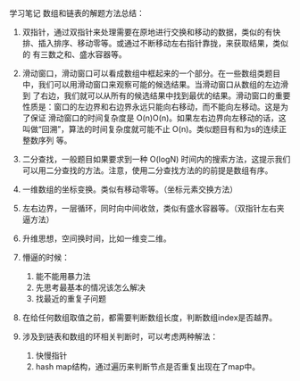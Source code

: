 学习笔记
数组和链表的解题方法总结：

1. 双指针，通过双指针来处理需要在原地进行交换和移动的数据，类似的有快排、插入排序、移动零等。或通过不断移动左右指针靠拢，来获取结果，类似的
有三数之和、盛水容器等。

2. 滑动窗口，滑动窗口可以看成数组中框起来的一个部分。在一些数组类题目中，我们可以用滑动窗口来观察可能的候选结果。当滑动窗口从数组的左边滑到
了右边，我们就可以从所有的候选结果中找到最优的结果。滑动窗口的重要性质是：窗口的左边界和右边界永远只能向右移动，而不能向左移动。这是为了保证
滑动窗口的时间复杂度是 O(n)O(n)。如果左右边界向左移动的话，这叫做“回溯”，算法的时间复杂度就可能不止 O(n)。类似题目有和为s的连续正整数序列
等。

3. 二分查找，一般题目如果要求到一种 O(logN) 时间内的搜索方法，这提示我们可以用二分查找的方法。注意，使用二分查找方法的的前提是数组有序。

4. 一维数组的坐标变换。类似有移动零等。（坐标元素交换方法）

5. 左右边界，一层循环，同时向中间收敛，类似有盛水容器等。（双指针左右夹逼方法）

6. 升维思想，空间换时间，比如一维变二维。

7. 懵逼的时候：
    1. 能不能用暴力法  
    2. 先思考最基本的情况该怎么解决
    3. 找最近的重复子问题
8. 在给任何数组取值之前，都需要判断数组长度，判断数组index是否越界。

9. 涉及到链表和数组的环相关判断时，可以考虑两种解法：
    1. 快慢指针
    2. hash map结构，通过遍历来判断节点是否重复出现在了map中。
